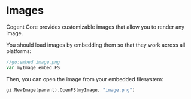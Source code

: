 # Images

Cogent Core provides customizable images that allow you to render any image.

You should load images by embedding them so that they work across all platforms:

```go
//go:embed image.png
var myImage embed.FS
```

Then, you can open the image from your embedded filesystem:

```Go
gi.NewImage(parent).OpenFS(myImage, "image.png")
```
